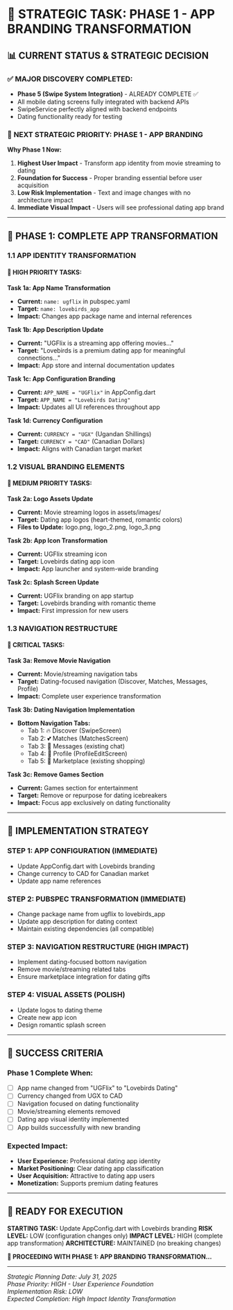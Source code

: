 # 🎯 STRATEGIC TASK: PHASE 1 - APP BRANDING TRANSFORMATION

## 📊 **CURRENT STATUS & STRATEGIC DECISION**

### ✅ **MAJOR DISCOVERY COMPLETED:**
- **Phase 5 (Swipe System Integration)** - ALREADY COMPLETE ✅
- All mobile dating screens fully integrated with backend APIs
- SwipeService perfectly aligned with backend endpoints
- Dating functionality ready for testing

### 🎯 **NEXT STRATEGIC PRIORITY: PHASE 1 - APP BRANDING**

**Why Phase 1 Now:**
1. **Highest User Impact** - Transform app identity from movie streaming to dating
2. **Foundation for Success** - Proper branding essential before user acquisition
3. **Low Risk Implementation** - Text and image changes with no architecture impact
4. **Immediate Visual Impact** - Users will see professional dating app brand

---

## 🔄 **PHASE 1: COMPLETE APP TRANSFORMATION**

### **1.1 APP IDENTITY TRANSFORMATION**

#### **🎯 HIGH PRIORITY TASKS:**

**Task 1a: App Name Transformation**
- **Current:** `name: ugflix` in pubspec.yaml
- **Target:** `name: lovebirds_app` 
- **Impact:** Changes app package name and internal references

**Task 1b: App Description Update**
- **Current:** "UGFlix is a streaming app offering movies..."
- **Target:** "Lovebirds is a premium dating app for meaningful connections..."
- **Impact:** App store and internal documentation updates

**Task 1c: App Configuration Branding**
- **Current:** `APP_NAME = "UGFlix"` in AppConfig.dart
- **Target:** `APP_NAME = "Lovebirds Dating"`
- **Impact:** Updates all UI references throughout app

**Task 1d: Currency Configuration**
- **Current:** `CURRENCY = "UGX"` (Ugandan Shillings)
- **Target:** `CURRENCY = "CAD"` (Canadian Dollars)
- **Impact:** Aligns with Canadian target market

### **1.2 VISUAL BRANDING ELEMENTS**

#### **🎯 MEDIUM PRIORITY TASKS:**

**Task 2a: Logo Assets Update**
- **Current:** Movie streaming logos in assets/images/
- **Target:** Dating app logos (heart-themed, romantic colors)
- **Files to Update:** logo.png, logo_2.png, logo_3.png

**Task 2b: App Icon Transformation**
- **Current:** UGFlix streaming icon
- **Target:** Lovebirds dating app icon
- **Impact:** App launcher and system-wide branding

**Task 2c: Splash Screen Update**
- **Current:** UGFlix branding on app startup
- **Target:** Lovebirds branding with romantic theme
- **Impact:** First impression for new users

### **1.3 NAVIGATION RESTRUCTURE**

#### **🎯 CRITICAL TASKS:**

**Task 3a: Remove Movie Navigation**
- **Current:** Movie/streaming navigation tabs
- **Target:** Dating-focused navigation (Discover, Matches, Messages, Profile)
- **Impact:** Complete user experience transformation

**Task 3b: Dating Navigation Implementation**
- **Bottom Navigation Tabs:**
  - Tab 1: 🔥 Discover (SwipeScreen)
  - Tab 2: 💕 Matches (MatchesScreen)  
  - Tab 3: 💬 Messages (existing chat)
  - Tab 4: 👤 Profile (ProfileEditScreen)
  - Tab 5: 🛒 Marketplace (existing shopping)

**Task 3c: Remove Games Section**
- **Current:** Games section for entertainment
- **Target:** Remove or repurpose for dating icebreakers
- **Impact:** Focus app exclusively on dating functionality

---

## 🚀 **IMPLEMENTATION STRATEGY**

### **STEP 1: APP CONFIGURATION (IMMEDIATE)**
- Update AppConfig.dart with Lovebirds branding
- Change currency to CAD for Canadian market
- Update app name references

### **STEP 2: PUBSPEC TRANSFORMATION (IMMEDIATE)**  
- Change package name from ugflix to lovebirds_app
- Update app description for dating context
- Maintain existing dependencies (all compatible)

### **STEP 3: NAVIGATION RESTRUCTURE (HIGH IMPACT)**
- Implement dating-focused bottom navigation
- Remove movie/streaming related tabs
- Ensure marketplace integration for dating gifts

### **STEP 4: VISUAL ASSETS (POLISH)**
- Update logos to dating theme
- Create new app icon
- Design romantic splash screen

---

## 📏 **SUCCESS CRITERIA**

### **Phase 1 Complete When:**
- [ ] App name changed from "UGFlix" to "Lovebirds Dating"
- [ ] Currency changed from UGX to CAD
- [ ] Navigation focused on dating functionality
- [ ] Movie/streaming elements removed
- [ ] Dating app visual identity implemented
- [ ] App builds successfully with new branding

### **Expected Impact:**
- **User Experience:** Professional dating app identity
- **Market Positioning:** Clear dating app classification
- **User Acquisition:** Attractive to dating app users
- **Monetization:** Supports premium dating features

---

## 🎯 **READY FOR EXECUTION**

**STARTING TASK:** Update AppConfig.dart with Lovebirds branding
**RISK LEVEL:** LOW (configuration changes only)
**IMPACT LEVEL:** HIGH (complete app transformation)
**ARCHITECTURE:** MAINTAINED (no breaking changes)

**🚀 PROCEEDING WITH PHASE 1: APP BRANDING TRANSFORMATION...**

---

*Strategic Planning Date: July 31, 2025*  
*Phase Priority: HIGH - User Experience Foundation*  
*Implementation Risk: LOW*  
*Expected Completion: High Impact Identity Transformation*
